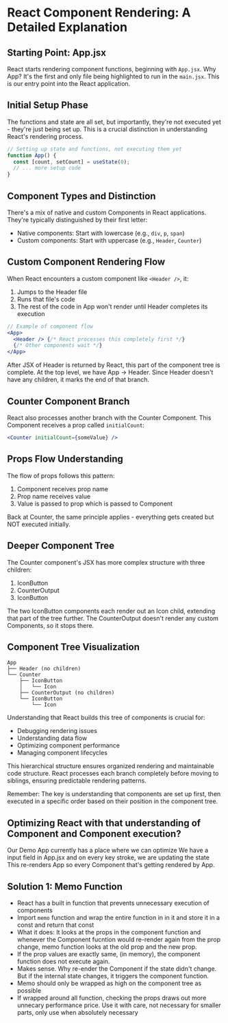 # React Component Rendering: A Detailed Explanation

## Starting Point: App.jsx

React starts rendering component functions, beginning with `App.jsx`. Why App? It's the first and only file being highlighted to run in the `main.jsx`. This is our entry point into the React application.

## Initial Setup Phase

The functions and state are all set, but importantly, they're not executed yet - they're just being set up. This is a crucial distinction in understanding React's rendering process.

```jsx
// Setting up state and functions, not executing them yet
function App() {
  const [count, setCount] = useState(0);
  // ... more setup code
}
```

## Component Types and Distinction

There's a mix of native and custom Components in React applications. They're typically distinguished by their first letter:
- Native components: Start with lowercase (e.g., `div`, `p`, `span`)
- Custom components: Start with uppercase (e.g., `Header`, `Counter`)

## Custom Component Rendering Flow

When React encounters a custom component like `<Header />`, it:
1. Jumps to the Header file
2. Runs that file's code
3. The rest of the code in App won't render until Header completes its execution

```jsx
// Example of component flow
<App>
  <Header /> {/* React processes this completely first */}
  {/* Other components wait */}
</App>
```

After JSX of Header is returned by React, this part of the component tree is complete. At the top level, we have App → Header. Since Header doesn't have any children, it marks the end of that branch.

## Counter Component Branch

React also processes another branch with the Counter Component. This Component receives a prop called `initialCount`:

```jsx
<Counter initialCount={someValue} />
```

## Props Flow Understanding

The flow of props follows this pattern:
1. Component receives prop name
2. Prop name receives value
3. Value is passed to prop which is passed to Component

Back at Counter, the same principle applies - everything gets created but NOT executed initially.

## Deeper Component Tree

The Counter component's JSX has more complex structure with three children:
1. IconButton
2. CounterOutput
3. IconButton

The two IconButton components each render out an Icon child, extending that part of the tree further. The CounterOutput doesn't render any custom Components, so it stops there.

## Component Tree Visualization

```
App
├── Header (no children)
└── Counter
    ├── IconButton
    │   └── Icon
    ├── CounterOutput (no children)
    └── IconButton
        └── Icon
```

Understanding that React builds this tree of components is crucial for:
- Debugging rendering issues
- Understanding data flow
- Optimizing component performance
- Managing component lifecycles

This hierarchical structure ensures organized rendering and maintainable code structure. React processes each branch completely before moving to siblings, ensuring predictable rendering patterns.

Remember: The key is understanding that components are set up first, then executed in a specific order based on their position in the component tree.

## Optimizing React with that understanding of Component and Component execution? 
Our Demo App currently has a place where we can optimize 
We have a input field in App.jsx and on every key stroke, we are updating the state 
This re-renders App so every Component that's getting rendered by App.

## Solution 1: Memo Function 
- React has a built in function that prevents unnecessary execution of components
- Import `memo` function and wrap the entire function in in it and store it in a const and return that const 
- What it does: It looks at the props in the component function and whenever the Component fucntion would re-render again from the prop change, memo function looks at the old prop and the new prop. 
- If the prop values are exactly same, (in memory), the component function does not execute again.
- Makes sense. Why re-ender the Component if the state didn't change. But if the internal state changes, it triggers the component function. 
- Memo should only be wrapped as high on the component tree as possible
- If wrapped around all function, checking the props draws out more unnecary performance price. Use it with care, not necessary for smaller parts, only use when absolutely necessary 



